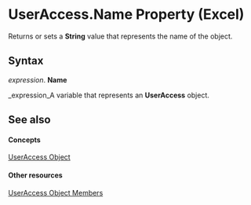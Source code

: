 
# UserAccess.Name Property (Excel)

Returns or sets a  **String** value that represents the name of the object.


## Syntax

 _expression_. **Name**

 _expression_A variable that represents an  **UserAccess** object.


## See also


#### Concepts


 [UserAccess Object](44df1865-a5f9-e1b7-b724-41d375e9ea44.md)
#### Other resources


 [UserAccess Object Members](ec6aac85-4cf3-e387-f7a5-32c51fae4553.md)
